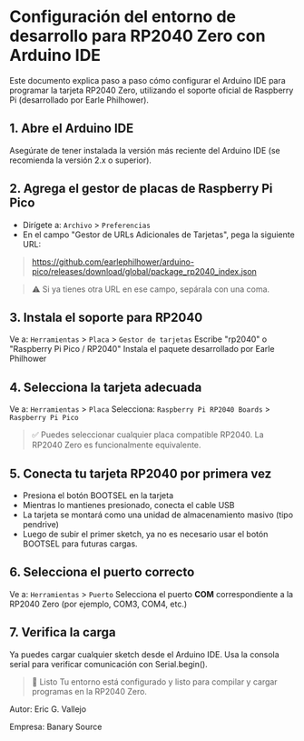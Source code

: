 # Configuración del entorno de desarrollo para RP2040 Zero con Arduino IDE

Este documento explica paso a paso cómo configurar el Arduino IDE para programar la tarjeta RP2040 Zero, utilizando el soporte oficial de Raspberry Pi (desarrollado por Earle Philhower).

## 1. Abre el Arduino IDE
Asegúrate de tener instalada la versión más reciente del Arduino IDE (se recomienda la versión 2.x o superior).

## 2. Agrega el gestor de placas de Raspberry Pi Pico
- Dirígete a: `Archivo` > `Preferencias`
- En el campo "Gestor de URLs Adicionales de Tarjetas", pega la siguiente URL:

> https://github.com/earlephilhower/arduino-pico/releases/download/global/package_rp2040_index.json

> ⚠️ Si ya tienes otra URL en ese campo, sepárala con una coma.

## 3. Instala el soporte para RP2040
Ve a: `Herramientas` > `Placa` > `Gestor de tarjetas`
Escribe "rp2040" o "Raspberry Pi Pico / RP2040"
Instala el paquete desarrollado por Earle Philhower

## 4. Selecciona la tarjeta adecuada
Ve a: `Herramientas` > `Placa`
Selecciona: `Raspberry Pi RP2040 Boards` > `Raspberry Pi Pico`
> ✅ Puedes seleccionar cualquier placa compatible RP2040. La RP2040 Zero es funcionalmente equivalente.

## 5. Conecta tu tarjeta RP2040 por primera vez
- Presiona el botón BOOTSEL en la tarjeta
- Mientras lo mantienes presionado, conecta el cable USB
- La tarjeta se montará como una unidad de almacenamiento masivo (tipo pendrive)
- Luego de subir el primer sketch, ya no es necesario usar el botón BOOTSEL para futuras cargas.

## 6. Selecciona el puerto correcto
Ve a: `Herramientas` > `Puerto`
Selecciona el puerto **COM** correspondiente a la RP2040 Zero (por ejemplo, COM3, COM4, etc.)

## 7. Verifica la carga
Ya puedes cargar cualquier sketch desde el Arduino IDE. Usa la consola serial para verificar comunicación con Serial.begin().
> 🌟 Listo
Tu entorno está configurado y listo para compilar y cargar programas en la RP2040 Zero.

Autor: Eric G. Vallejo

Empresa: Banary Source
